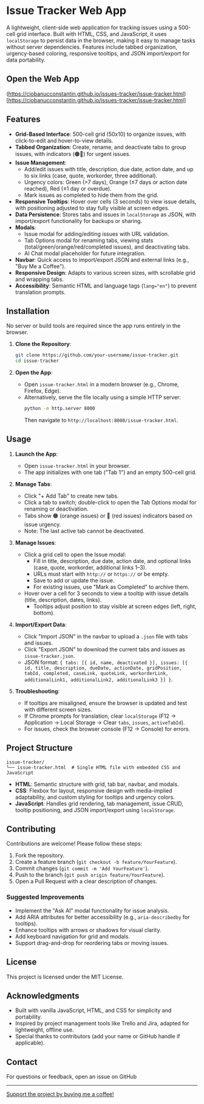 # Issue Tracker Web App

A lightweight, client-side web application for tracking issues using a 500-cell grid interface. Built with HTML, CSS, and JavaScript, it uses `localStorage` to persist data in the browser, making it easy to manage tasks without server dependencies. Features include tabbed organization, urgency-based coloring, responsive tooltips, and JSON import/export for data portability.

## Open the Web App
(https://ciobanucconstantin.github.io/issues-tracker/issue-tracker.html)[https://ciobanucconstantin.github.io/issues-tracker/issue-tracker.html]

## Features

- **Grid-Based Interface**: 500-cell grid (50x10) to organize issues, with click-to-edit and hover-to-view details.
- **Tabbed Organization**: Create, rename, and deactivate tabs to group issues, with indicators (🟠🔴) for urgent issues.
- **Issue Management**:
  - Add/edit issues with title, description, due date, action date, and up to six links (case, quote, workorder, three additional).
  - Urgency colors: Green (>7 days), Orange (≤7 days or action date reached), Red (≤1 day or overdue).
  - Mark issues as completed to hide them from the grid.
- **Responsive Tooltips**: Hover over cells (3 seconds) to view issue details, with positioning adjusted to stay fully visible at screen edges.
- **Data Persistence**: Stores tabs and issues in `localStorage` as JSON, with import/export functionality for backups or sharing.
- **Modals**:
  - Issue modal for adding/editing issues with URL validation.
  - Tab Options modal for renaming tabs, viewing stats (total/green/orange/red/completed issues), and deactivating tabs.
  - AI Chat modal placeholder for future integration.
- **Navbar**: Quick access to import/export JSON and external links (e.g., "Buy Me a Coffee").
- **Responsive Design**: Adapts to various screen sizes, with scrollable grid and wrapping tabs.
- **Accessibility**: Semantic HTML and language tags (`lang="en"`) to prevent translation prompts.

## Installation

No server or build tools are required since the app runs entirely in the browser.

1. **Clone the Repository**:
   ```bash
   git clone https://github.com/your-username/issue-tracker.git
   cd issue-tracker
   ```

2. **Open the App**:
   - Open `issue-tracker.html` in a modern browser (e.g., Chrome, Firefox, Edge).
   - Alternatively, serve the file locally using a simple HTTP server:
     ```bash
     python -m http.server 8000
     ```
     Then navigate to `http://localhost:8000/issue-tracker.html`.

## Usage

1. **Launch the App**:
   - Open `issue-tracker.html` in your browser.
   - The app initializes with one tab ("Tab 1") and an empty 500-cell grid.

2. **Manage Tabs**:
   - Click "+ Add Tab" to create new tabs.
   - Click a tab to switch; double-click to open the Tab Options modal for renaming or deactivation.
   - Tabs show 🟠 (orange issues) or 🔴 (red issues) indicators based on issue urgency.
   - Note: The last active tab cannot be deactivated.

3. **Manage Issues**:
   - Click a grid cell to open the Issue modal:
     - Fill in title, description, due date, action date, and optional links (case, quote, workorder, additional links 1–3).
     - URLs must start with `http://` or `https://` or be empty.
     - Save to add or update the issue.
     - For existing issues, use "Mark as Completed" to archive them.
   - Hover over a cell for 3 seconds to view a tooltip with issue details (title, description, dates, links).
     - Tooltips adjust position to stay visible at screen edges (left, right, bottom).

4. **Import/Export Data**:
   - Click "Import JSON" in the navbar to upload a `.json` file with tabs and issues.
   - Click "Export JSON" to download the current tabs and issues as `issue-tracker.json`.
   - JSON format: `{ tabs: [{ id, name, deactivated }], issues: [{ id, title, description, dueDate, actionDate, gridPosition, tabId, completed, caseLink, quoteLink, workorderLink, additionalLink1, additionalLink2, additionalLink3 }] }`.

5. **Troubleshooting**:
   - If tooltips are misaligned, ensure the browser is updated and test with different screen sizes.
   - If Chrome prompts for translation, clear `localStorage` (F12 → Application → Local Storage → Clear `tabs`, `issues`, `activeTabId`).
   - For issues, check the browser console (F12 → Console) for errors.

## Project Structure

```
issue-tracker/
└── issue-tracker.html  # Single HTML file with embedded CSS and JavaScript
```

- **HTML**: Semantic structure with grid, tab bar, navbar, and modals.
- **CSS**: Flexbox for layout, responsive design with media-implied adaptability, and custom styling for tooltips and urgency colors.
- **JavaScript**: Handles grid rendering, tab management, issue CRUD, tooltip positioning, and JSON import/export using `localStorage`.

## Contributing

Contributions are welcome! Please follow these steps:

1. Fork the repository.
2. Create a feature branch (`git checkout -b feature/YourFeature`).
3. Commit changes (`git commit -m 'Add YourFeature'`).
4. Push to the branch (`git push origin feature/YourFeature`).
5. Open a Pull Request with a clear description of changes.

### Suggested Improvements
- Implement the "Ask AI" modal functionality for issue analysis.
- Add ARIA attributes for better accessibility (e.g., `aria-describedby` for tooltips).
- Enhance tooltips with arrows or shadows for visual clarity.
- Add keyboard navigation for grid and modals.
- Support drag-and-drop for reordering tabs or moving issues.

## License

This project is licensed under the MIT License.

## Acknowledgments

- Built with vanilla JavaScript, HTML, and CSS for simplicity and portability.
- Inspired by project management tools like Trello and Jira, adapted for lightweight, offline use.
- Special thanks to contributors (add your name or GitHub handle if applicable).

## Contact

For questions or feedback, open an issue on GitHub

---

[Support the project by buying me a coffee!](https://buymeacoffee.com/utools)
